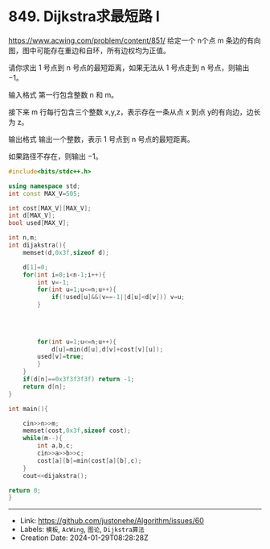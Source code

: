 # 849. Dijkstra求最短路 I

https://www.acwing.com/problem/content/851/
给定一个 n个点 m 条边的有向图，图中可能存在重边和自环，所有边权均为正值。

请你求出 1 号点到 n 号点的最短距离，如果无法从 1 号点走到 n 号点，则输出 −1。

输入格式
第一行包含整数 n 和 m。

接下来 m 行每行包含三个整数 x,y,z，表示存在一条从点 x 到点 y的有向边，边长为 z。

输出格式
输出一个整数，表示 1 号点到 n 号点的最短距离。

如果路径不存在，则输出 −1。
```c++
#include<bits/stdc++.h>

using namespace std;
int const MAX_V=505;

int cost[MAX_V][MAX_V];
int d[MAX_V];
bool used[MAX_V];

int n,m;
int dijakstra(){
	memset(d,0x3f,sizeof d);

	d[1]=0;
	for(int i=0;i<n-1;i++){
		int v=-1;
		for(int u=1;u<=n;u++){
			if(!used[u]&&(v==-1||d[u]<d[v])) v=u;
		}
		
	
	

		for(int u=1;u<=n;u++){
			d[u]=min(d[u],d[v]+cost[v][u]);
		used[v]=true;
		}
	}
	if(d[n]==0x3f3f3f3f) return -1;
	return d[n];
}

int main(){

	cin>>n>>m;
	memset(cost,0x3f,sizeof cost);
	while(m--){
		int a,b,c;
		cin>>a>>b>>c;
		cost[a][b]=min(cost[a][b],c);
	}
	cout<<dijakstra();

return 0;
}
```

---

* Link: https://github.com/justonehe/Algorithm/issues/60
* Labels: `模板`, `AcWing`, `图论`, `Dijkstra算法`
* Creation Date: 2024-01-29T08:28:28Z
